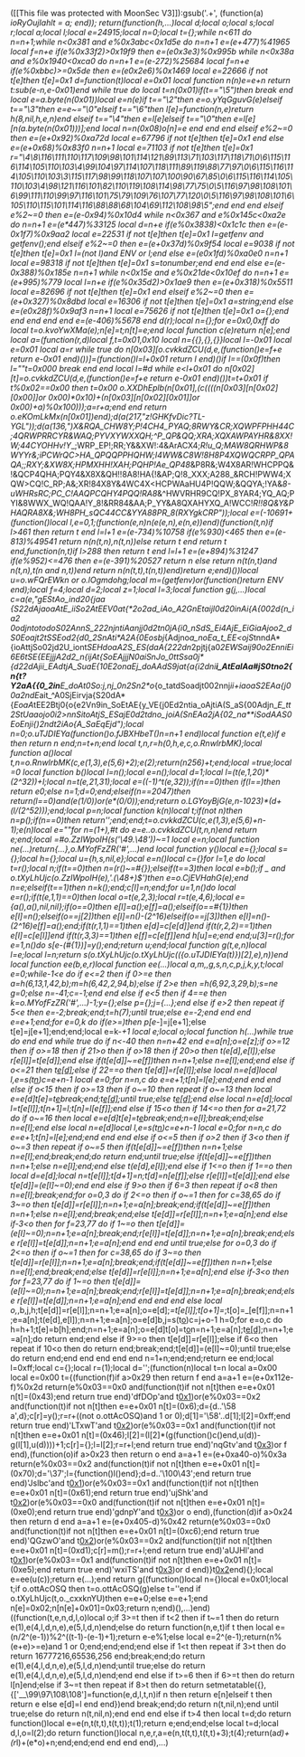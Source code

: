 ([[This file was protected with MoonSec V3]]):gsub('.+', (function(a) _ioRyOujIahlt = a; end)); return(function(h,...)local d;local o;local s;local r;local a;local l;local e=24915;local n=0;local t={};while n<611 do n=n+1;while n<0x381 and e%0x3abc<0x1d5e do n=n+1 e=(e+477)%41965 local f=n+e if(e%0x33f2)>0x19f9 then e=(e*0x3e3)%0x995b while n<0x38a and e%0x1940<0xca0 do n=n+1 e=(e-272)%25684 local f=n+e if(e%0xbbc)>=0x5de then e=(e*0x2e6)%0x1469 local e=22666 if not t[e]then t[e]=0x1 d=function(t)local e=0x01 local function n(n)e=e+n return t:sub(e-n,e-0x01)end while true do local t=n(0x01)if(t=="\5")then break end local e=a.byte(n(0x01))local e=n(e)if t=="\2"then e=o.yYqGguvG(e)elseif t=="\3"then e=e~="\0"elseif t=="\6"then l[e]=function(n,e)return h(8,nil,h,e,n)end elseif t=="\4"then e=l[e]elseif t=="\0"then e=l[e][n(a.byte(n(0x01)))];end local n=n(0x08)o[n]=e end end end elseif e%2~=0 then e=(e+0x92)%0xa72d local e=67796 if not t[e]then t[e]=0x1 end else e=(e+0x68)%0x83f0 n=n+1 local e=71103 if not t[e]then t[e]=0x1 r="\4\8\116\111\110\117\109\98\101\114\121\89\113\71\103\117\118\71\0\6\115\116\114\105\110\103\4\99\104\97\114\107\118\111\89\119\88\77\97\0\6\115\116\114\105\110\103\3\115\117\98\99\118\107\107\100\90\67\85\0\6\115\116\114\105\110\103\4\98\121\116\101\82\110\119\108\114\98\77\75\0\5\116\97\98\108\101\6\99\111\110\99\97\116\101\75\79\109\76\107\77\120\0\5\116\97\98\108\101\6\105\110\115\101\114\116\88\88\68\104\69\112\108\98\5";end end end elseif e%2~=0 then e=(e-0x94)%0x10d4 while n<0x367 and e%0x145c<0xa2e do n=n+1 e=(e*447)%33125 local d=n+e if(e%0x3838)<0x1c1c then e=(e-0x1f7)%0x9aa2 local e=22531 if not t[e]then t[e]=0x1 l=getfenv and getfenv();end elseif e%2~=0 then e=(e+0x37d)%0x9f54 local e=9038 if not t[e]then t[e]=0x1 l=(not l)and _ENV or l;end else e=(e*0x1fd)%0xa0e0 n=n+1 local e=98318 if not t[e]then t[e]=0x1 s=tonumber;end end end else e=(e-0x388)%0x185e n=n+1 while n<0x15e and e%0x21de<0x10ef do n=n+1 e=(e+995)%779 local l=n+e if(e%0x35d2)>0x1ae9 then e=(e+0x318)%0x5511 local e=82696 if not t[e]then t[e]=0x1 end elseif e%2~=0 then e=(e+0x327)%0x8dbd local e=16306 if not t[e]then t[e]=0x1 a=string;end else e=(e*0x28f)%0x9af3 n=n+1 local e=75626 if not t[e]then t[e]=0x1 o={};end end end end end e=(e-406)%5678 end d(r);local n={};for e=0x0,0xff do local t=o.kvoYwXMa(e);n[e]=t;n[t]=e;end local function c(e)return n[e];end local a=(function(r,d)local f,t=0x01,0x10 local n={{},{},{}}local l=-0x01 local e=0x01 local a=r while true do n[0x03][o.cvkkdZCU(d,e,(function()e=f+e return e-0x01 end)())]=(function()l=l+0x01 return l end)()if l==(0x0f)then l=""t=0x000 break end end local l=#d while e<l+0x01 do n[0x02][t]=o.cvkkdZCU(d,e,(function()e=f+e return e-0x01 end)())t=t+0x01 if t%0x02==0x00 then t=0x00 o.XXDhEplb(n[0x01],(c((((n[0x03][n[0x02][0x00]]or 0x00)*0x10)+(n[0x03][n[0x02][0x01]]or 0x00)+a)%0x100)));a=r+a;end end return o.eKOmLkMx(n[0x01])end);d(a(217,"z!GHKfvDic?TL- YGL"));d(a(136,")X&RQA_CHW8Y;P!4CH4_PYAQ;8RWY_&CR;XQWPFPHH44C;4QRWPRRCYR&WAQ;PYVXYWXXQH;^P_QP&QQ;XRA;XQXAWPAYHR&8XX!W;44CYOHHv!Y__;WRP_EP!;RR;Y&&XW!:4&ArACX4;_R!u_Q;MAW8QRHWP&8WYYr&;iPCWrQC>HA_QPQQPPHQHW;I4WW&C8W!8H8P4XQWQCRPP_QPAQA;;RXY;&XW8X;HPMXHH!XAH;PQHP!Ae_QP48_&P8R&;W4X8AR!WHCPPQ&!&QCP4QHA;PQY4&X8X&QH!!8A8!HA{!&AP;Q!8_XXX;A288_&RCH!PWW4;XQW>CQ!C_RP;A&;XR!84X8Y&4WC4X<HCPWAaHU4P!QQW;&QQYA;!YA&_8-uWHRsRC;PC_C!AAQPCQHY4PQQ!RA8_&^HWVRHR9CQ!PX_8YAR4;YQ_AQ;PYI&8WWX_WQ!QAA!Y_8!&RR84&AA;P_YY&A8QXAHYXQ_A!WCC!_R!!8Q&Y&PHAQRA8X&;WH8PH_sQC44CC&YYA88PR_8(RXYgkCRP"));local e=(-10691+(function()local l,e=0,1;(function(e,n)n(e(e,n),e(n,e))end)(function(t,n)if l>461 then return t end l=l+1 e=(e-734)%10758 if(e%930)<465 then e=(e-813)%49541 return n(n(t,n),n(t,n))else return t end return t end,function(n,t)if l>288 then return t end l=l+1 e=(e+894)%31247 if(e%952)<=476 then e=(e-391)%20527 return n else return n(t(n,t)and n(t,n),t(n and n,t))end return n(n(t,t),t(n,t))end)return e;end)())local u=o.wFQrEWkn or o.lOgmdohg;local m=(getfenv)or(function()return _ENV end);local f=4;local d=2;local z=1;local l=3;local function g(j,...)local c=a(e,"gEStAo_i*nd20{jaa {S22dA*j*aoaA*tE_iiSo2AtEEV0at{*2o2ad_*_iAo_A2GnEtaijl0d20i*nAi{_A{002d{n_ia2 0odjntotodoS0*2Ann*S_222njntiAanjj0d2tn0jA{i0_nSdS_Ei4AjE_EiGiaAjoo2_dS0Eoajt2t*SSEod2{d0_2SnAt*i*A2A_{0Eosbj_{Adjno*a_noEa_t_EE<ojS*tnndA*{ioAttjSo02jd2U_iont*SEHdoaA2S_ES(daA{222dn*2pjtj{a0*2EWSaij90o2EnniEi6E6tSE{EEjjjA2d2_n{i*_jA*t{SoEAjjjN0aiSnJ*o_0ttSsa0j*{d22dA*jii_EAdtjA_SuaE{10E2ona*E*j_doAAdS*9jat{a{i2dni**i_AtEalAa#jS0tno2{n{t?Y2aA{{0_2in**E_doAt0So:j,nj_0n2Sn2*o_{o_tatdSoadjt002nnj*ii+iaoaS2EAa{j00a2ndE*ait_^A0SjEirvja{S20dA*{*EoaA*tEE2Btj0{o{e2Vn9in_SoEtAE{y_VE{j0Ed2ntia_oAjtiA(S_aS{00Adjn_*E_*_tt2StUaaojo0i2>nn*SitoAtjS_ESa*jE0d2tdn*o_joiA(SnEAa2jA{02_na**iSodAAS0EoEnji{)2ndt*2iAo{A_SaE*qEjd");local n=0;o.uTJDIEYa(function()o.fJBXHbeT()n=n+1 end)local function e(t,e)if e then return n end;n=t+n;end local t,n,r=h(0,h,e,c,o.RnwlrbMK);local function a()local t,n=o.RnwlrbMK(c,e(1,3),e(5,6)+2);e(2);return(n*256)+t;end;local _=true;local _=0 local function b()local l=n();local e=n();local d=1;local l=(t(e,1,20)*(2^32))+l;local n=t(e,21,31);local e=((-1)^t(e,32));if(n==0)then if(l==_)then return e*0;else n=1;d=0;end;elseif(n==2047)then return(l==0)and(e*(1/0))or(e*(0/0));end;return o.LGYoyBjG(e,n-1023)*(d+(l/(2^52)));end;local p=n;local function k(n)local t;if(not n)then n=p();if(n==0)then return'';end;end;t=o.cvkkdZCU(c,e(1,3),e(5,6)+n-1);e(n)local e=""for n=(1+_),#t do e=e..o.cvkkdZCU(t,n,n)end return e;end;local _=#o.ZzIWpoIH(s('\49.\48'))~=1 local e=n;local function ne(...)return{...},o.MYofFzZR('#',...)end local function y()local e={};local s={};local h={};local u={h,s,nil,e};local e=n()local c={}for l=1,e do local t=r();local n;if(t==0)then n=(r()~=#{});elseif(t==3)then local e=b();if _ and o.tXyLhUjc(o.ZzIWpoIH(e),'.(\48+)$')then e=o.CjEVHahG(e);end n=e;elseif(t==1)then n=k();end;c[l]=n;end;for u=1,n()do local e=r();if(t(e,1,1)==0)then local o=t(e,2,3);local r=t(e,4,6);local e={a(),a(),nil,nil};if(o==0)then e[l]=a();e[f]=a();elseif(o==#{1})then e[l]=n();elseif(o==j[2])then e[l]=n()-(2^16)elseif(o==j[3])then e[l]=n()-(2^16)e[f]=a();end;if(t(r,1,1)==1)then e[d]=c[e[d]]end if(t(r,2,2)==1)then e[l]=c[e[l]]end if(t(r,3,3)==1)then e[f]=c[e[f]]end h[u]=e;end end;u[3]=r();for e=1,n()do s[e-(#{1})]=y();end;return u;end;local function g(t,e,n)local l=e;local l=n;return s(o.tXyLhUjc(o.tXyLhUjc(({o.uTJDIEYa(t)})[2],e),n))end local function ee(b,e,r)local function ee(...)local a,m,_,g,s,n,c,p,j,k,y,t;local e=0;while-1<e do if e<=2 then if 0>=e then a=h(6,13,1,42,b);m=h(6,42,2,94,b);else if 2>e then _=h(6,92,3,29,b);s=ne g=0;else n=-41;c=-1;end end else if e<5 then if 4==e then k=o.MYofFzZR('#',...)-1;y={};else p={};j={...};end else if e>2 then repeat if 5<e then e=-2;break;end;t=h(7);until true;else e=-2;end end end e=e+1;end;for e=0,k do if(e>=_)then p[e-_]=j[e+1];else t[e]=j[e+1];end;end;local e=k-_+1 local e;local o;local function h(...)while true do end end while true do if n<-40 then n=n+42 end e=a[n];o=e[z];if o>=12 then if o>=18 then if 21>o then if o>18 then if 20>o then t(e[d],e[l]);else r[e[l]]=t[e[d]];end else if(t[e[d]]~=e[f])then n=n+1;else n=e[l];end;end else if o<=21 then t[e[d]]();else if 22==o then t[e[d]]=r[e[l]];else local n=e[d]local l,e=s(t[n](u(t,n+1,e[l])))c=e+n-1 local e=0;for n=n,c do e=e+1;t[n]=l[e];end;end end end else if o<15 then if o>=13 then if o~=10 then repeat if o~=13 then local e=e[d]t[e]=t[e](u(t,e+1,c))break;end;t[e[d]]();until true;else t[e[d]]();end else local n=e[d];local l=t[e[l]];t[n+1]=l;t[n]=l[e[f]];end else if 15<o then if 14<=o then for a=21,72 do if o~=16 then local e=e[d]t[e]=t[e](u(t,e+1,c))break;end;n=e[l];break;end;else n=e[l];end else local n=e[d]local l,e=s(t[n](u(t,n+1,e[l])))c=e+n-1 local e=0;for n=n,c do e=e+1;t[n]=l[e];end;end end end else if o<=5 then if o>2 then if 3<o then if o~=3 then repeat if o~=5 then if(t[e[d]]~=e[f])then n=n+1;else n=e[l];end;break;end;do return end;until true;else if(t[e[d]]~=e[f])then n=n+1;else n=e[l];end;end else t(e[d],e[l]);end else if 1<=o then if 1==o then local d=e[d];local n=t[e[l]];t[d+1]=n;t[d]=n[e[f]];else r[e[l]]=t[e[d]];end else t[e[d]]=(e[l]~=0);end end else if 9>o then if 6<o then if o>=3 then repeat if o<8 then n=e[l];break;end;for o=0,3 do if 2<=o then if o~=1 then for c=38,65 do if 3~=o then t[e[d]]=r[e[l]];n=n+1;e=a[n];break;end;if(t[e[d]]~=e[f])then n=n+1;else n=e[l];end;break;end;else t[e[d]]=r[e[l]];n=n+1;e=a[n];end else if-3<o then for f=23,77 do if 1~=o then t[e[d]]=(e[l]~=0);n=n+1;e=a[n];break;end;r[e[l]]=t[e[d]];n=n+1;e=a[n];break;end;else r[e[l]]=t[e[d]];n=n+1;e=a[n];end end end until true;else for o=0,3 do if 2<=o then if o~=1 then for c=38,65 do if 3~=o then t[e[d]]=r[e[l]];n=n+1;e=a[n];break;end;if(t[e[d]]~=e[f])then n=n+1;else n=e[l];end;break;end;else t[e[d]]=r[e[l]];n=n+1;e=a[n];end else if-3<o then for f=23,77 do if 1~=o then t[e[d]]=(e[l]~=0);n=n+1;e=a[n];break;end;r[e[l]]=t[e[d]];n=n+1;e=a[n];break;end;else r[e[l]]=t[e[d]];n=n+1;e=a[n];end end end end else local o,_,b,j,h;t[e[d]]=r[e[l]];n=n+1;e=a[n];o=e[d];_=t[e[l]];t[o+1]=_;t[o]=_[e[f]];n=n+1;e=a[n];t(e[d],e[l]);n=n+1;e=a[n];o=e[d]b,j=s(t[o](u(t,o+1,e[l])))c=j+o-1 h=0;for e=o,c do h=h+1;t[e]=b[h];end;n=n+1;e=a[n];o=e[d]t[o]=t[o](u(t,o+1,c))n=n+1;e=a[n];t[e[d]]();n=n+1;e=a[n];do return end;end else if 9>=o then t[e[d]]=r[e[l]];else if 6<o then repeat if 10<o then do return end;break;end;t[e[d]]=(e[l]~=0);until true;else do return end;end end end end end n=1+n;end;end;return ee end;local l=0xff;local c={};local r=(1);local d='';(function(n)local t=n local a=0x00 local e=0x00 t={(function(f)if a>0x29 then return f end a=a+1 e=(e+0x112e-f)%0x2d return(e%0x03==0x0 and(function(t)if not n[t]then e=e+0x01 n[t]=(0x43);end return true end)'dfDOp'and t[0x1](0x1e4+f))or(e%0x03==0x2 and(function(t)if not n[t]then e=e+0x01 n[t]=(0x6);d={d..'\58 a',d};c[r]=y();r=r+((not o.ottAcOSQ)and 1 or 0);d[1]='\58'..d[1];l[2]=0xff;end return true end)'LTxwT'and t[0x2](f+0x299))or(e%0x03==0x1 and(function(t)if not n[t]then e=e+0x01 n[t]=(0x46);l[2]=(l[2]*(g(function()c()end,u(d))-g(l[1],u(d))))+1;c[r]={};l=l[2];r=r+l;end return true end)'nqGtv'and t[0x3](f+0x38f))or f end),(function(o)if a>0x23 then return o end a=a+1 e=(e+0xa40-o)%0x3a return(e%0x03==0x2 and(function(t)if not n[t]then e=e+0x01 n[t]=(0x70);d='\37';l={function()l()end};d=d..'\100\43';end return true end)'Jslbc'and t[0x1](0x268+o))or(e%0x03==0x1 and(function(t)if not n[t]then e=e+0x01 n[t]=(0x61);end return true end)'ujShk'and t[0x2](o+0x312))or(e%0x03==0x0 and(function(t)if not n[t]then e=e+0x01 n[t]=(0xe0);end return true end)'gdnpY'and t[0x3](o+0x30b))or o end),(function(d)if a>0x24 then return d end a=a+1 e=(e+0x405-d)%0x42 return(e%0x03==0x0 and(function(t)if not n[t]then e=e+0x01 n[t]=(0xc6);end return true end)'QGzwO'and t[0x2](0x3d2+d))or(e%0x03==0x2 and(function(t)if not n[t]then e=e+0x01 n[t]=(0xd1);c[r]=m();r=r+l;end return true end)'aUJHl'and t[0x1](d+0x235))or(e%0x03==0x1 and(function(t)if not n[t]then e=e+0x01 n[t]=(0xe5);end return true end)'wxiTS'and t[0x3](d+0x12d))or d end)}t[0x2](0x24ab)end){};local e=ee(u(c));return e(...);end return g((function()local n={}local e=0x01;local t;if o.ottAcOSQ then t=o.ottAcOSQ(g)else t=''end if o.tXyLhUjc(t,o._cxxknYU)then e=e+0;else e=e+1;end n[e]=0x02;n[n[e]+0x01]=0x03;return n;end)(),...)end)((function(t,e,n,d,l,o)local o;if 3>=t then if t<2 then if t~=1 then do return e(1),e(4,l,d,n,e),e(5,l,d,n)end;else do return function(n,e,t)if t then local e=(n/2^(e-1))%2^((t-1)-(e-1)+1);return e-e%1;else local e=2^(e-1);return(n%(e+e)>=e)and 1 or 0;end;end;end;end else if 1<t then repeat if 3>t then do return 16777216,65536,256 end;break;end;do return e(1),e(4,l,d,n,e),e(5,l,d,n)end;until true;else do return e(1),e(4,l,d,n,e),e(5,l,d,n)end;end end else if t>=6 then if 6>=t then do return l[n]end;else if 3~=t then repeat if 8>t then do return setmetatable({},{['__\99\97\108\108']=function(e,d,l,t,n)if n then return e[n]elseif t then return e else e[d]=l end end})end break;end;do return n(t,nil,n);end until true;else do return n(t,nil,n);end end end else if t>4 then local t=d;do return function()local e=e(n,t(t,t),t(t,t));t(1);return e;end;end;else local t=d;local d,l,o=l(2);do return function()local n,e,r,a=e(n,t(t,t),t(t,t)+3);t(4);return(a*d)+(r*l)+(e*o)+n;end;end;end end end end),...)
